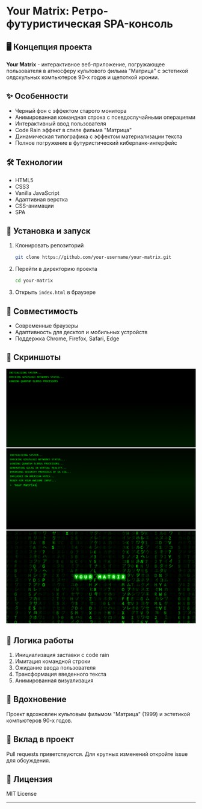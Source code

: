 # Your Matrix: Ретро-футуристическая SPA-консоль

## 🖥️ Концепция проекта

**Your Matrix** - интерактивное веб-приложение, погружающее пользователя в атмосферу культового фильма "Матрица" с эстетикой олдскульных компьютеров 90-х годов и щепоткой иронии.

## ✨ Особенности

- Черный фон с эффектом старого монитора
- Анимированная командная строка с псевдослучайными операциями
- Интерактивный ввод пользователя
- Code Rain эффект в стиле фильма "Матрица"
- Динамическая типографика с эффектом материализации текста
- Полное погружение в футуристический киберпанк-интерфейс

## 🛠 Технологии

- HTML5
- CSS3
- Vanilla JavaScript
- Адаптивная верстка
- CSS-анимации
- SPA

## 🚀 Установка и запуск

1. Клонировать репозиторий
   ```bash
   git clone https://github.com/your-username/your-matrix.git
   ```

2. Перейти в директорию проекта
   ```bash
   cd your-matrix
   ```

3. Открыть `index.html` в браузере

## 📱 Совместимость

- Современные браузеры
- Адаптивность для десктоп и мобильных устройств
- Поддержка Chrome, Firefox, Safari, Edge

## 🎨 Скриншоты

![Matrix Interface Preview](/screenshots/matrix-preview.png)
![Matrix Interface Preview](/screenshots/matrix-preview1.png)
![Matrix Interface Preview](/screenshots/matrix-preview2.png)

## 🤖 Логика работы

1. Инициализация заставки с code rain
2. Имитация командной строки
3. Ожидание ввода пользователя
4. Трансформация введенного текста
5. Анимированная визуализация

## 🌟 Вдохновение

Проект вдохновлен культовым фильмом "Матрица" (1999) и эстетикой компьютеров 90-х годов.

## 🤝 Вклад в проект

Pull requests приветствуются. Для крупных изменений откройте issue для обсуждения.

## 📝 Лицензия

MIT License

---
